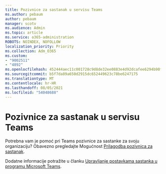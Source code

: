 ```yaml
---
title: Pozivnice za sastanak u servisu Teams
ms.author: pebaum
author: pebaum
manager: scotv
ms.audience: Admin
ms.topic: article
ms.service: o365-administration
ROBOTS: NOINDEX, NOFOLLOW
localization_priority: Priority
ms.collection: Adm_O365
ms.custom:
- "9002511"
- "4892"
ms.openlocfilehash: 452444aec11c001728c9d8de32ee0883e4d92dcafee6294b90f481dc9531ed53
ms.sourcegitcommit: b5f7da89a650d2915dc652449623c78be6247175
ms.translationtype: MT
ms.contentlocale: hr-HR
ms.lasthandoff: 08/05/2021
ms.locfileid: "54048688"
---
```

# <a name="teams-meeting-invitations"></a>Pozivnice za sastanak u servisu Teams

Potrebna vam je pomoć pri Teams pozivnice za sastanke za svoju organizaciju? Obavezno pregledajte Mogućnost [Prilagodba pozivnica za sastanak](https://docs.microsoft.com/microsoftteams/meeting-settings-in-teams#customize-meeting-invitations).  

Dodatne informacije potražite u članku [Upravljanje postavkama sastanka u programu Microsoft Teams](https://docs.microsoft.com/microsoftteams/meeting-settings-in-teams).
